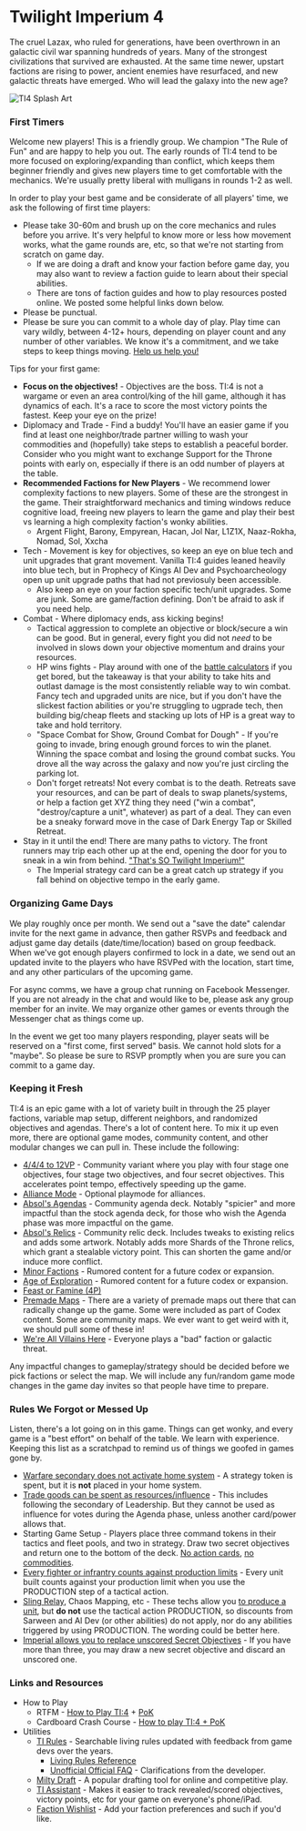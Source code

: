 # Twilight Imperium 4

The cruel Lazax, who ruled for generations, have been overthrown in an galactic civil war spanning hundreds of years.  Many of the strongest civilizations that survived are exhausted.  At the same time newer, upstart factions are rising to power, ancient enemies have resurfaced, and new galactic threats have emerged.  Who will lead the galaxy into the new age?  

![TI4 Splash Art](https://i.imgur.com/BnfajNu.jpeg)


### First Timers
Welcome new players!  This is a friendly group.  We champion "The Rule of Fun" and are happy to help you out.  The early rounds of TI:4 tend to be more focused on exploring/expanding than conflict, which keeps them beginner friendly and gives new players time to get comfortable with the mechanics.  We're usually pretty liberal with mulligans in rounds 1-2 as well.  

In order to play your best game and be considerate of all players' time, we ask the following of first time players:
*  Please take 30-60m and brush up on the core mechanics and rules before you arrive.  It's very helpful to know more or less how movement works, what the game rounds are, etc, so that we're not starting from scratch on game day.
     * If we are doing a draft and know your faction before game day, you may also want to review a faction guide to learn about their special abilities.  
     * There are tons of faction guides and how to play resources posted online.  We posted some helpful links down below.
*  Please be punctual.  
*  Please be sure you can commit to a whole day of play.  Play time can vary wildly, between 4-12+ hours, depending on player count and any number of other variables.  We know it's a commitment, and we take steps to keep things moving.  [Help us help you!](https://www.youtube.com/watch?v=l1B1_jQnlFk&t=78s)  


Tips for your first game:
* **Focus on the objectives!**  - Objectives are the boss.  TI:4 is not a wargame or even an area control/king of the hill game, although it has dynamics of each.  It's a race to score the most victory points the fastest.  Keep your eye on the prize!
* Diplomacy and Trade - Find a buddy!  You'll have an easier game if you find at least one neighbor/trade partner willing to wash your commodities and (hopefully) take steps to establish a peaceful border.  Consider who you might want to exchange Support for the Throne points with early on, especially if there is an odd number of players at the table.
* **Recommended Factions for New Players** - We recommend lower complexity factions to new players.  Some of these are the strongest in the game.  Their straightforward mechanics and timing windows reduce cognitive load, freeing new players to learn the game and play their best vs learning a high complexity faction's wonky abilities. 
    * Argent Flight, Barony, Empyrean, Hacan, Jol Nar, L1Z1X, Naaz-Rokha, Nomad, Sol, Xxcha 
* Tech - Movement is key for objectives, so keep an eye on blue tech and unit upgrades that grant movement.  Vanilla TI:4 guides leaned heavily into blue tech, but in Prophecy of Kings AI Dev and Psychoarcheology open up unit upgrade paths that had not previosuly been accessible.
    * Also keep an eye on your faction specific tech/unit upgrades.  Some are junk.  Some are game/faction defining.  Don't be afraid to ask if you need help.
* Combat - Where diplomacy ends, ass kicking begins! 
    * Tactical aggression to complete an objective or block/secure a win can be good.  But in general, every fight you did not _need_ to be involved in slows down your objective momentum and drains your resources.  
    * HP wins fights - Play around with one of the [battle calculators](https://ti4battle.com/) if you get bored, but the takeaway is that your ability to take hits and outlast damage is the most consistently reliable way to win combat.  Fancy tech and upgraded units are nice, but if you don't have the slickest faction abilities or you're struggling to ugprade tech, then building big/cheap fleets and stacking up lots of HP is a great way to take and hold territory.
    * "Space Combat for Show, Ground Combat for Dough" - If you're going to invade, bring enough ground forces to win the planet.  Winning the space combat and losing the ground combat sucks.  You drove all the way across the galaxy and now you're just circling the parking lot.  
    * Don't forget retreats!  Not every combat is to the death.  Retreats save your resources, and can be part of deals to swap planets/systems, or help a faction get XYZ thing they need ("win a combat", "destroy/capture a unit", whatever) as part of a deal.  They can even be a sneaky forward move in the case of Dark Energy Tap or Skilled Retreat.
* Stay in it until the end!  There are many paths to victory.  The front runners may trip each other up at the end, opening the door for you to sneak in a win from behind.  ["That's SO Twilight Imperium!"](https://www.youtube.com/watch?v=PLybps39ZwM&t=376s)
    * The Imperial strategy card can be a great catch up strategy if you fall behind on objective tempo in the early game.


### Organizing Game Days
We play roughly once per month.  We send out a "save the date" calendar invite for the next game in advance, then gather RSVPs and feedback and adjust game day details (date/time/location) based on group feedback.  When we've got enough players confirmed to lock in a date, we send out an updated invite to the players who have RSVPed with the location, start time, and any other particulars of the upcoming game.  

For async comms, we have a group chat running on Facebook Messenger.  If you are not already in the chat and would like to be, please ask any group member for an invite.  We may organize other games or events through the Messenger chat as things come up. 

In the event we get too many players responding, player seats will be reserved on a "first come, first served" basis.  We cannot hold slots for a "maybe".  So please be sure to RSVP promptly when you are sure you can commit to a game day.    


### Keeping it Fresh
TI:4 is an epic game with a lot of variety built in through the 25 player factions, variable map setup, different neighbors, and randomized objectives and agendas.  There's a lot of content here.  To mix it up even more, there are optional game modes, community content, and other modular changes we can pull in.  These include the following:

*  [4/4/4 to 12VP](https://www.youtube.com/watch?v=qIVU-4sjaXE) - Community variant where you play with four stage one objectives, four stage two objectives, and four secret objectives.  This accelerates point tempo, effectively speeding up the game.
*  [Alliance Mode](https://twilight-imperium.fandom.com/wiki/Alliance_Game_Variant) - Optional playmode for alliances. 
*  [Absol's Agendas](https://drive.google.com/drive/folders/1HMq6XEd5-kbOScwSCypOwytkanwOXfEj) - Community agenda deck.  Notably "spicier" and more impactful than the stock agenda deck, for those who wish the Agenda phase was more impactful on the game.  
*  [Absol's Relics](https://drive.google.com/drive/folders/1-E-Rnsb0VUoluRy5LrURZg2o2V8iw3gZ) - Community relic deck.  Includes tweaks to existing relics and adds some artwork.  Notably adds more Shards of the Throne relics, which grant a stealable victory point.  This can shorten the game and/or induce more conflict.
*  [Minor Factions](https://x.com/CreussEmissary/status/1792421868885959064/photo/2) - Rumored content for a future codex or expansion.  
*  [Age of Exploration](https://x.com/CreussEmissary/status/1792421868885959064/photo/1) - Rumored content for a future codex or expansion.
*  [Feast or Famine (4P)](https://boardgamegeek.com/thread/2325692/4-player-ti4-feast-and-famine)
*  [Premade Maps](https://boardgamegeek.com/thread/2688681/database-preset-maps) - There are a variety of premade maps out there that can radically change up the game.  Some were included as part of Codex content.  Some are community maps.  We ever want to get weird with it, we should pull some of these in!
*  [We're All Villains Here](https://www.youtube.com/watch?v=mFSyD5QyhqY) - Everyone plays a "bad" faction or galactic threat.


Any impactful changes to gameplay/strategy should be decided before we pick factions or select the map.  We will include any fun/random game mode changes in the game day invites so that people have time to prepare.


### Rules We Forgot or Messed Up
Listen, there's a lot going on in this game.  Things can get wonky, and every game is a "best effort" on behalf of the table.  We learn with experience.  Keeping this list as a scratchpad to remind us of things we goofed in games gone by.  

* [Warfare secondary does not activate home system](https://www.tirules.com/R_warfare) - A strategy token is spent, but it is **not** placed in your home system.  
* [Trade goods can be spent as resources/influence](https://twilight-imperium.fandom.com/wiki/Trade_Goods_%26_Commodities) - This includes following the secondary of Leadership.  But they cannot be used as influence for votes during the Agenda phase, unless another card/power allows that.
* Starting Game Setup - Players place three command tokens in their tactics and fleet pools, and two in strategy.  Draw two secret objectives and return one to the bottom of the deck. [No action cards](https://www.tirules.com/R_action_cards#:~:text=Players%20start%20the%20game%20with,dealt%20out%20in%20initiative%20order.), [no commodities](https://www.tirules.com/R_commodities).
* [Every fighter or infrantry counts against production limits](https://www.tirules.com/R_production) - Every unit built counts against your production limit when you use the PRODUCTION step of a tactical action.     
* [Sling Relay](https://twilight-imperium.fandom.com/wiki/Propulsion_Technologies#Sling_Relay), Chaos Mapping, etc - These techs allow you [to produce a unit](https://www.tirules.com/R_producing_units), but **do not** use the tactical action PRODUCTION, so discounts from Sarween and AI Dev (or other abilities) do not apply, nor do any abilities triggered by using PRODUCTION.  The wording could be better here.
* [Imperial allows you to replace unscored Secret Objectives](https://www.tirules.com/R_imperial) - If you have more than three, you may draw a new secret objective and discard an unscored one.


### Links and Resources
* How to Play
    - RTFM - [How to Play TI:4](https://www.youtube.com/watch?v=_u2xEap5hBM) + [PoK](https://www.youtube.com/watch?v=AltGwY-bmfY)
    - Cardboard Crash Course - [How to play TI:4 + PoK](https://www.youtube.com/watch?v=vYtXkU0Zd6k) 
* Utilities
    - [TI Rules](https://www.tirules.com/) - Searchable living rules updated with feedback from game devs over the years.
        - [Living Rules Reference](https://images-cdn.fantasyflightgames.com/filer_public/51/55/51552c7f-c05c-445b-84bf-4b073456d008/ti10_pok_living_rules_reference_20_web.pdf) 
        - [Unofficial Official FAQ](https://docs.google.com/document/d/1_93kw7KkzvAXoQAxRioxo7iAt-Ar6BMIxdNf4Lv25rI/edit) - Clarifications from the developer.
    - [Milty Draft](https://milty.shenanigans.be/) -  A popular drafting tool for online and competitive play.  
    - [TI Assistant](https://ti-assistant.com/) - Makes it easier to track revealed/scored objectives, victory points, etc for your game on everyone's phone/iPad.
    - [Faction Wishlist](https://docs.google.com/spreadsheets/d/1B43XJITCy9wkXD_i6VKTguIWjEZtcnFSywE3fD7128k/edit#gid=700089993) - Add your faction preferences and such if you'd like.  
